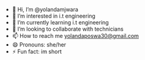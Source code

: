 - 👋 Hi, I’m @yolandamjwara
- 👀 I’m interested in i.t engineering
- 🌱 I’m currently learning i.t engineering
- 💞️ I’m looking to collaborate with technicians 
- 📫 How to reach me yolandaposwa30@gmail.com
- 😄 Pronouns: she/her
- ⚡ Fun fact: im short 

<!---
yolandamjwara/yolandamjwara is a ✨ special ✨ repository because its `README.md` (this file) appears on your GitHub profile.
You can click the Preview link to take a look at your changes.
--->
